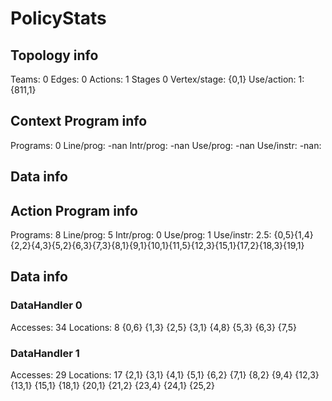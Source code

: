 # PolicyStats
## Topology info
Teams:		0
Edges:		0
Actions:	1
Stages		0
Vertex/stage:	{0,1} 
Use/action:	1: {811,1} 

## Context Program info
Programs:	0
Line/prog:	-nan
Intr/prog:	-nan
Use/prog:	-nan
Use/instr:	-nan: 

## Data info


## Action Program info
Programs:	8
Line/prog:	5
Intr/prog:	0
Use/prog:	1
Use/instr:	2.5: {0,5}{1,4}{2,2}{4,3}{5,2}{6,3}{7,3}{8,1}{9,1}{10,1}{11,5}{12,3}{15,1}{17,2}{18,3}{19,1}

## Data info

### DataHandler 0
Accesses:	34
Locations:	8
{0,6} {1,3} {2,5} {3,1} {4,8} {5,3} {6,3} {7,5} 

### DataHandler 1
Accesses:	29
Locations:	17
{2,1} {3,1} {4,1} {5,1} {6,2} {7,1} {8,2} {9,4} {12,3} {13,1} {15,1} {18,1} {20,1} {21,2} {23,4} {24,1} {25,2} 
